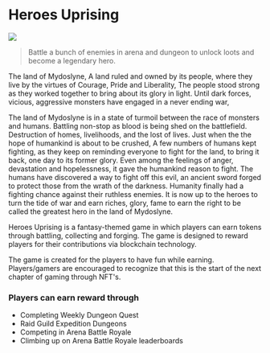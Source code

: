 # Heroes Uprising

![](.gitbook/assets/247992708\_606036963761904\_1206956356521206668\_n.png)

> Battle a bunch of enemies in arena and dungeon to unlock loots and become a legendary hero.

The land of Mydoslyne, A land ruled and owned by its people, where they live by the virtues of Courage, Pride and Liberality, The people stood strong as they worked together to bring about its glory in light. Until dark forces, vicious, aggressive monsters have engaged in a never ending war,&#x20;

The land of Mydoslyne is in a state of turmoil between the race of monsters and humans. Battling non-stop as blood is being shed on the battlefield. Destruction of homes, livelihoods, and the lost of lives. Just when the the hope of humankind is about to be crushed, A few numbers of humans kept fighting, as they keep on reminding everyone to fight for the land, to bring it back, one day to its former glory. Even among the feelings of anger, devastation and hopelessness, it gave the humankind reason to fight. The humans have discovered a way to fight off this evil, an ancient sword forged to protect those from the wrath of the darkness. Humanity finally had a fighting chance against their ruthless enemies. It is now up to the heroes to turn the tide of war and earn riches, glory, fame to earn the right to be called the greatest hero in the land of Mydoslyne.

Heroes Uprising is a fantasy-themed game in which players can earn tokens through battling, collecting and forging. The game is designed to reward players for their contributions via blockchain technology.

The game is created for the players to have fun while earning. Players/gamers are encouraged to recognize that this is the start of the next chapter of gaming through NFT's.

### Players can earn reward through

* Completing Weekly Dungeon Quest
* Raid Guild Expedition Dungeons
* Competing in Arena Battle Royale
* Climbing up on Arena Battle Royale leaderboards

###
